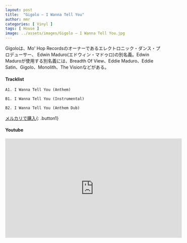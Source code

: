 ```yaml
---
layout: post
title:  "Gigolo – I Wanna Tell You"
author: mmr
categories: [ Vinyl ]
tags: [ House ]
image: ../assets/images/Gigolo – I Wanna Tell You.jpg
---
```


Gigoloは、Mo' Hop Recordsのオーナーであるエレクトロニック・ダンス・プロデューサー、 Edwin Maduro(エドウィン・マドゥロ)の別名義。Edwin Maduroが使用する別名義には、Breadth Of View、Eddie Maduro、Eddie Satin、Gigolo、Monolith、The Visionなどがある。

#### Tracklist
```md
A1. I Wanna Tell You (Anthem)

B1. I Wanna Tell You (Instrumental)

B2. I Wanna Tell You (Anthem Dub)
```

[メルカリで購入](https://jp.mercari.com/item/m43553318967?afid=6142608987){: .button1}

#### Youtube
<iframe width="560" height="315" src="https://www.youtube.com/embed/g7g_DF4V-w0?si=TD2hs_u4b80RoLwT" title="YouTube video player" frameborder="0" allow="accelerometer; autoplay; clipboard-write; encrypted-media; gyroscope; picture-in-picture; web-share" referrerpolicy="strict-origin-when-cross-origin" allowfullscreen></iframe>